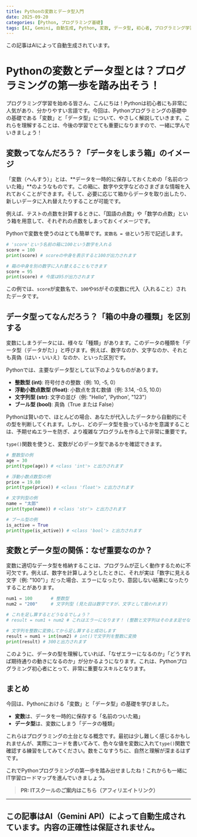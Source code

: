 ```yaml
---
title: Pythonの変数とデータ型入門
date: 2025-09-20
categories: [Python, プログラミング基礎]
tags: [AI, Gemini, 自動生成, Python, 変数, データ型, 初心者, プログラミング学習]
---
```


この記事はAIによって自動生成されています。

# Pythonの変数とデータ型とは？プログラミングの第一歩を踏み出そう！

プログラミング学習を始める皆さん、こんにちは！Pythonは初心者にも非常に人気があり、分かりやすい言語です。今回は、Pythonプログラミングの基礎中の基礎である「変数」と「データ型」について、やさしく解説していきます。これらを理解することは、今後の学習でとても重要になりますので、一緒に学んでいきましょう！

## 変数ってなんだろう？「データをしまう箱」のイメージ

「変数（へんすう）」とは、**データを一時的に保存しておくための「名前のついた箱」**のようなものです。この箱に、数字や文字などのさまざまな情報を入れておくことができます。そして、必要に応じて箱からデータを取り出したり、新しいデータに入れ替えたりすることが可能です。

例えば、テストの点数を計算するときに、「国語の点数」や「数学の点数」という箱を用意して、それぞれの点数をしまっておくイメージです。

Pythonで変数を使うのはとても簡単です。`変数名 = 値`という形で記述します。

```python
# 'score'という名前の箱に100という数字を入れる
score = 100 
print(score) # scoreの中身を表示すると100が出力されます

# 箱の中身を別の数字に入れ替えることもできます
score = 95
print(score) # 今度は95が出力されます
```

この例では、`score`が変数名で、`100`や`95`がその変数に代入（入れること）されたデータです。

## データ型ってなんだろう？「箱の中身の種類」を区別する

変数にしまうデータには、様々な「種類」があります。このデータの種類を「データ型（データがた）」と呼びます。例えば、数字なのか、文字なのか、それとも真偽（はい・いいえ）なのか、といった区別です。

Pythonでは、主要なデータ型として以下のようなものがあります。

*   **整数型 (int)**: 符号付きの整数（例: 10, -5, 0）
*   **浮動小数点数型 (float)**: 小数点を含む数値（例: 3.14, -0.5, 10.0）
*   **文字列型 (str)**: 文字の並び（例: "Hello", 'Python', "123"）
*   **ブール型 (bool)**: 真偽（True または False）

Pythonは賢いので、ほとんどの場合、あなたが代入したデータから自動的にその型を判断してくれます。しかし、どのデータ型を扱っているかを意識することは、予期せぬエラーを防ぎ、より複雑なプログラムを作る上で非常に重要です。

`type()`関数を使うと、変数がどのデータ型であるかを確認できます。

```python
# 整数型の例
age = 30
print(type(age)) # <class 'int'> と出力されます

# 浮動小数点数型の例
price = 19.80
print(type(price)) # <class 'float'> と出力されます

# 文字列型の例
name = "太郎"
print(type(name)) # <class 'str'> と出力されます

# ブール型の例
is_active = True
print(type(is_active)) # <class 'bool'> と出力されます
```

## 変数とデータ型の関係：なぜ重要なのか？

変数に適切なデータ型を格納することは、プログラムが正しく動作するために不可欠です。例えば、数字を計算しようとしたときに、それが実は「数字に見える文字（例: "100"）」だった場合、エラーになったり、意図しない結果になったりすることがあります。

```python
num1 = 100       # 整数型
num2 = "200"     # 文字列型 (見た目は数字ですが、文字として扱われます)

# これを足し算するとどうなるでしょう？
# result = num1 + num2 # これはエラーになります！ (整数と文字列はそのまま足せないため)

# 文字列を整数に変換してから足し算すると成功します
result = num1 + int(num2) # int()で文字列を整数に変換
print(result) # 300と出力されます
```
このように、データの型を理解していれば、「なぜエラーになるのか」「どうすれば期待通りの動きになるのか」が分かるようになります。これは、Pythonプログラミング初心者にとって、非常に重要なスキルとなります。

## まとめ

今回は、Pythonにおける「変数」と「データ型」の基礎を学びました。

*   **変数**は、データを一時的に保存する「名前のついた箱」
*   **データ型**は、変数にしまう「データの種類」

これらはプログラミングの土台となる概念です。最初は少し難しく感じるかもしれませんが、実際にコードを書いてみて、色々な値を変数に入れて`type()`関数で確認する練習をしてみてください。数をこなすうちに、自然と理解が深まるはずです。

これでPythonプログラミングの第一歩を踏み出せましたね！これからも一緒にIT学習ロードマップを進んでいきましょう。
> **PR: ITスクールのご案内はこちら（アフィリエイトリンク）**

---
この記事はAI（Gemini API）によって自動生成されています。内容の正確性は保証されません。
---
